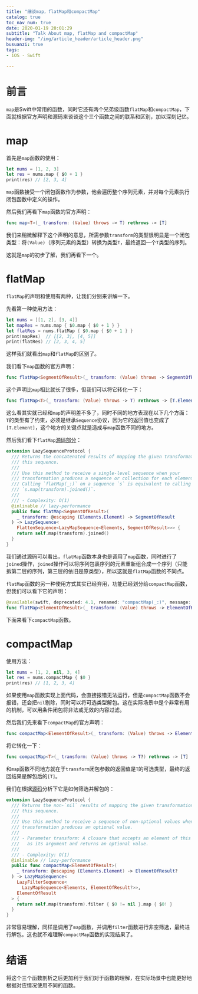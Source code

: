 ```yaml
---
title: "细谈map，flatMap和compactMap"
catalog: true
toc_nav_num: true
date: 2020-01-19 20:01:29
subtitle: "Talk About map, flatMap and compactMap"
header-img: "/img/article_header/article_header.png"
busuanzi: true
tags:
- iOS - Swift

---
```


# 前言

`map`是Swift中常用的函数，同时它还有两个兄弟级函数`flatMap`和`compactMap`，下面就根据官方声明和源码来谈谈这个三个函数之间的联系和区别，加以深刻记忆。

<!-- more -->

# map

首先是`map`函数的使用：

``` swift
let nums = [1, 2, 3]
let res = nums.map { $0 + 1 }
print(res) // [2, 3, 4]
```

`map`函数接受一个闭包函数作为参数，他会遍历整个序列元素，并对每个元素执行闭包函数中定义的操作。

然后我们再看下`map`函数的官方声明：

``` swift
func map<T>(_ transform: (Value) throws -> T) rethrows -> [T]
```

我们来稍微解释下这个声明的意思，所需参数`transform`的类型很明显是一个闭包类型：将`(Value)`（序列元素的类型）转换为类型`T`，最终返回一个`T`类型的序列。

这就是`map`的初步了解，我们再看下一个。

# flatMap

`flatMap`的声明和使用有两种，让我们分别来讲解一下。

先看第一种使用方法：

``` swift
let nums = [[1, 2], [3, 4]]
let mapRes = nums.map { $0.map { $0 + 1 } }
let flatRes = nums.flatMap { $0.map { $0 + 1 } }
print(mapRes)  // [[2, 3], [4, 5]]
print(flatRes) // [2, 3, 4, 5]
```

这样我们就看出`map`和`flatMap`的区别了。

我们看下`map`函数的官方声明：

``` swift
func flatMap<SegmentOfResult>(_ transform: (Value) throws -> SegmentOfResult) rethrows -> [SegmentOfResult.Element] where SegmentOfResult : Sequence
```

这个声明比`map`相比就长了很多，但我们可以将它转化一下：

``` swift
func flatMap<T>(_ transform: (Value) throws -> T) rethrows -> [T.Element] where T : Sequence
```

这么看其实就已经和`map`的声明差不多了，同时不同的地方表现在以下几个方面：`T`的类型有了约束，必须是继承`Sequence`协议，因为它的返回值也变成了`[T.Element]`，这个地方的关键点就是造成与`map`函数不同的地方。

然后我们看下`flatMap`[源码部分](https://github.com/apple/swift/blob/master/stdlib/public/core/FlatMap.swift)：

``` swift
extension LazySequenceProtocol {
  /// Returns the concatenated results of mapping the given transformation over
  /// this sequence.
  ///
  /// Use this method to receive a single-level sequence when your
  /// transformation produces a sequence or collection for each element.
  /// Calling `flatMap(_:)` on a sequence `s` is equivalent to calling
  /// `s.map(transform).joined()`.
  ///
  /// - Complexity: O(1)
  @inlinable // lazy-performance
  public func flatMap<SegmentOfResult>(
    _ transform: @escaping (Elements.Element) -> SegmentOfResult
  ) -> LazySequence<
    FlattenSequence<LazyMapSequence<Elements, SegmentOfResult>>> {
    return self.map(transform).joined()
  }
}
```

我们通过源码可以看出，`flatMap`函数本身也是调用了`map`函数，同时进行了`joined`操作，`joined`操作可以将序列包裹序列的元素重新组合成一个序列（只能拆第二层的序列，第三层的依旧是原类型），所以这就是`flatMap`函数的不同点。

`flatMap`函数的另一种使用方式其实已经弃用，功能已经划分给`compactMap`函数，但我们可以看下它的声明：

``` swift
@available(swift, deprecated: 4.1, renamed: "compactMap(_:)", message: "Please use compactMap(_:) for the case where closure returns an optional value")
func flatMap<ElementOfResult>(_ transform: (Value) throws -> ElementOfResult?) rethrows -> [ElementOfResult] // Deprecated
```

下面来看下`compactMap`函数。

# compactMap

使用方法：

``` swift
let nums = [1, 2, nil, 3, 4]
let res = nums.compactMap { $0 }
print(res) // [1, 2, 3, 4]
```

如果使用`map`函数实现上面代码，会直接报错无法运行，但是`compactMap`函数不会报错，还会把`nil`剔除，同时可以将可选类型解包。这在实际场景中是个非常有用的机制，可以用条件闭包将非法或无效的内容过滤。

然后我们先来看下`compactMap`的官方声明：

``` swift
func compactMap<ElementOfResult>(_ transform: (Value) throws -> ElementOfResult?) rethrows -> [ElementOfResult]
```

将它转化一下：

``` swift
func compactMap<T>(_ transform: (Value) throws -> T?) rethrows -> [T]
```

和`map`函数不同地方就在于`transform`闭包参数的返回值是`T`的可选类型，最终的返回结果是解包后的`[T]`。

我们在根据[源码](https://github.com/apple/swift/blob/master/stdlib/public/core/FlatMap.swift)分析下它是如何筛选并解包的：

``` swift
extension LazySequenceProtocol {
  /// Returns the non-`nil` results of mapping the given transformation over
  /// this sequence.
  ///
  /// Use this method to receive a sequence of non-optional values when your
  /// transformation produces an optional value.
  ///
  /// - Parameter transform: A closure that accepts an element of this sequence
  ///   as its argument and returns an optional value.
  ///
  /// - Complexity: O(1)
  @inlinable // lazy-performance
  public func compactMap<ElementOfResult>(
    _ transform: @escaping (Elements.Element) -> ElementOfResult?
  ) -> LazyMapSequence<
    LazyFilterSequence<
      LazyMapSequence<Elements, ElementOfResult?>>,
    ElementOfResult
  > {
    return self.map(transform).filter { $0 != nil }.map { $0! }
  }
}
```

非常容易理解，同样是调用了`map`函数，并调用`filter`函数进行非空筛选，最终进行解包。这也就不难理解`compactMap`函数的实现结果了。

# 结语

将这个三个函数剖析之后更加利于我们对于函数的理解，在实际场景中也能更好地根据对应情况使用不同的函数。